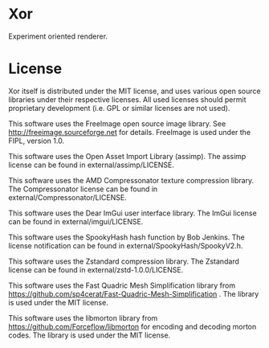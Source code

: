 # Xor

Experiment oriented renderer.

# License

Xor itself is distributed under the MIT license, and uses various open
source libraries under their respective licenses. All used licenses
should permit proprietary development (i.e. GPL or similar licenses are
not used).

This software uses the FreeImage open source image library. See
http://freeimage.sourceforge.net for details. FreeImage is used under
the FIPL, version 1.0.

This software uses the Open Asset Import Library (assimp). The assimp
license can be found in external/assimp/LICENSE.

This software uses the AMD Compressonator texture compression library.
The Compressonator license can be found in
external/Compressonator/LICENSE.

This software uses the Dear ImGui user interface library. The ImGui
license can be found in external/imgui/LICENSE.

This software uses the SpookyHash hash function by Bob Jenkins. The
license notification can be found in external/SpookyHash/SpookyV2.h.
 
This software uses the Zstandard compression library. The Zstandard
license can be found in external/zstd-1.0.0/LICENSE.

This software uses the Fast Quadric Mesh Simplification library from 
https://github.com/sp4cerat/Fast-Quadric-Mesh-Simplification . The
library is used under the MIT license.

This software uses the libmorton library from
https://github.com/Forceflow/libmorton for encoding and decoding morton
codes. The library is used under the MIT license.

